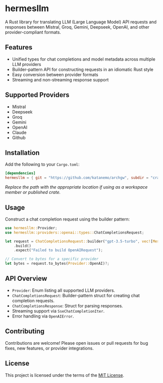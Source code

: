 # hermesllm

A Rust library for translating LLM (Large Language Model) API requests and responses between Mistral, Groq, Gemini, Deepseek, OpenAI, and other provider-compliant formats.

## Features

- Unified types for chat completions and model metadata across multiple LLM providers
- Builder-pattern API for constructing requests in an idiomatic Rust style
- Easy conversion between provider formats
- Streaming and non-streaming response support

## Supported Providers

- Mistral
- Deepseek
- Groq
- Gemini
- OpenAI
- Claude
- Github

## Installation

Add the following to your `Cargo.toml`:

```toml
[dependencies]
hermesllm = { git = "https://github.com/katanemo/archgw", subdir = "crates/hermesllm" }
```

_Replace the path with the appropriate location if using as a workspace member or published crate._

## Usage

Construct a chat completion request using the builder pattern:

```rust
use hermesllm::Provider;
use hermesllm::providers::openai::types::ChatCompletionsRequest;

let request = ChatCompletionsRequest::builder("gpt-3.5-turbo", vec![Message::new("Hi".to_string())])
    .build()
    .expect("Failed to build OpenAIRequest");

// Convert to bytes for a specific provider
let bytes = request.to_bytes(Provider::OpenAI)?;
```

## API Overview

- `Provider`: Enum listing all supported LLM providers.
- `ChatCompletionsRequest`: Builder-pattern struct for creating chat completion requests.
- `ChatCompletionsResponse`: Struct for parsing responses.
- Streaming support via `SseChatCompletionIter`.
- Error handling via `OpenAIError`.

## Contributing

Contributions are welcome! Please open issues or pull requests for bug fixes, new features, or provider integrations.

## License

This project is licensed under the terms of the [MIT License](../LICENSE).
